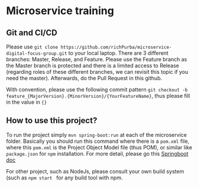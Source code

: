 # Microservice training

## Git and CI/CD
Please use ```git clone https://github.com/richPurba/microservice-digital-focus-group.git``` to your local laptop. 
There are 3 different branches: Master, Release, and Feature. Please use the Feature branch as the Master branch is protected and there is a limited access to Release (regarding roles of these different branches, we can revisit this topic if you need the master). Afterwards, do the Pull Request in this github.

With convention, please use the following commit pattern ```git checkout -b feature_{MajorVersion}.{MinorVersion}/{YourFeatureName}```, thus please fill in the value in ```{}```

## How to use this project?
To run the project simply ```mvn spring-boot:run``` at each of the microservice folder. Basically you should run this command where there is a ```pom.xml``` file, where this ```pom.xml``` is the Project Object Model file (thus POM), or similar like ```package.json``` for ```npm``` installation.
For more detail, please go this [Springboot doc](https://docs.spring.io/spring-boot/docs/current/reference/html/using-boot-running-your-application.html#using-boot-running-with-the-maven-plugin)

For other project, such as NodeJs, please consult your own build system (such as ```npm start ``` for any build tool with npm.



